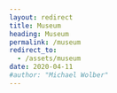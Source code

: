 ```yaml
---
layout: redirect
title: Museum
heading: Museum
permalink: /museum
redirect_to:
  - /assets/museum
date: 2020-04-11
#author: "Michael Wolber"
---
```

